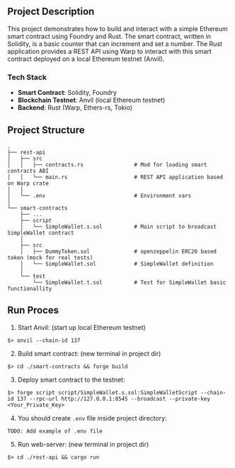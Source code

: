 ## Project Description

This project demonstrates how to build and interact with a simple Ethereum smart contract using Foundry and Rust. The smart contract, written in Solidity, is a basic counter that can increment and set a number. The Rust application provides a REST API using Warp to interact with this smart contract deployed on a local Ethereum testnet (Anvil).

### Tech Stack

- **Smart Contract**: Solidity, Foundry
- **Blockchain Testnet**: Anvil (local Ethereum testnet)
- **Backend**: Rust (Warp, Ethers-rs, Tokio)

## Project Structure

```
.
├── rest-api
│   ├── src
│   │   ├── contracts.rs                # Mod for loading smart contracts ABI
│   │   └── main.rs                     # REST API application based on Warp crate
│   │
│   └── .env                            # Environment vars
│
└── smart-contracts
    ├── ...
    ├── script
    │   └── SimpleWallet.s.sol          # Main script to broadcast SimpleWallet contract
    │
    ├── src
    │   ├── DummyToken.sol              # openzeppelin ERC20 based token (mock for real tests)
    │   └── SimpleWallet.sol            # SimpleWallet definition
    │
    └── test
        └── SimpleWallet.t.sol          # Test for SimpleWallet basic functionallity

```

## Run Proces

1. Start Anvil: (start up local Ethereum testnet)

```
$> anvil --chain-id 137
```

2. Build smart contract: (new terminal in project dir)

```
$> cd ./smart-contracts && forge build
```

3. Deploy smart contract to the testnet:

```
$> forge script script/SimpleWallet.s.sol:SimpleWalletScript --chain-id 137 --rpc-url http://127.0.0.1:8545 --broadcast --private-key <Your_Private_Key>

```

4. You should create `.env` file inside project directory:

```
TODO: Add example of .env file
```

5. Run web-server: (new terminal in project dir)

```
$> cd ./rest-api && cargo run
```
